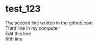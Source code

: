 # test_123
The second line written in the github.com  
Third line in my computer  
Edit this line  
fifth line
